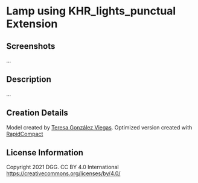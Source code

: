 # Lamp using KHR_lights_punctual Extension


## Screenshots

...


## Description

...



## Creation Details

Model created by [Teresa González Viegas](https://www.artstation.com/teresagviegas). Optimized version created with [RapidCompact](https://rapidcompact.com/)


## License Information

Copyright 2021 DGG. CC BY 4.0 International https://creativecommons.org/licenses/by/4.0/
